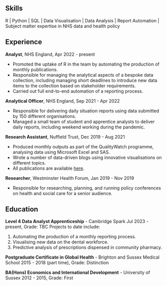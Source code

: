 ## Skills

R | Python | SQL |
Data Visualisation | Data Analysis | Report Automation |
Subject matter expertise in NHS data and health policy

## Experience

**Analyst**, NHS England, Apr 2022 - present
- Promoted the uptake of R in the team by automating the production of monthly publications.
- Responsible for managing the analytical aspects of a bespoke data collection, including managing short deadlines to introduce new data items to the collection based on stakeholder requirements.
- Carried out full end-to-end automation of a reporting process.

**Analytical Officer**, NHS England, Sep 2021 - Apr 2022
- Responsible for delivering daily situation reports using data submitted by 150 different organisations.
- Managed a small team of student and apprentice analysts to deliver daily reports, including weekend working during the pandemic.

**Research Assistant**, Nuffield Trust, Dec 2019 - Aug 2021
- Produced monthly outputs as part of the QualityWatch programme, analysing data using Microsoft Excel and SAS.
- Wrote a number of data-driven blogs using innovative visualisations on different topics.
- All publications are available [here](https://www.nuffieldtrust.org.uk/person/jenny-davies).

**Researcher**, Westminster Health Forum, Jan 2019 - Nov 2019
- Responsible for researching, planning, and running policy conferences on health and social care for a senior audience.

## Education

**Level 4 Data Analyst Apprenticeship** - Cambridge Spark
Jul 2023 - present, Grade: TBC
Projects to date include:
1. Automating the production of a monthly reporting process.
2. Visualising new data on the dental workforce.
3. Predictive analysis of prescriptions dispensed in community pharmacy.

**Postgraduate Certificate in Global Health** - Brighton and Sussex Medical School
2015 - 2018 (part time), Grade: Distinction

**BA(Hons) Economics and International Development** - University of Sussex
2012 - 2015, Grade: First
